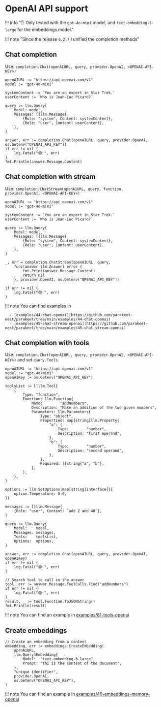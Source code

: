 <!-- TOPIC:
Experimental OpenAI API support
-->
# OpenAI API support

!!! info "✋ Only tested with the `gpt-4o-mini` model, and `text-embedding-3-large` for the embeddings model."

!!! note "Since the release `0.2.7` I unified the completion methods"

## Chat completion

Use: `completion.Chat(openAIURL, query, provider.OpenAI, <OPENAI-API-KEY>)`

```golang
openAIURL := "https://api.openai.com/v1"
model := "gpt-4o-mini"

systemContent := `You are an expert in Star Trek.`
userContent := `Who is Jean-Luc Picard?`

query := llm.Query{
	Model: model,
	Messages: []llm.Message{
		{Role: "system", Content: systemContent},
		{Role: "user", Content: userContent},
	},
}

answer, err := completion.Chat(openAIURL, query, provider.OpenAI, os.Getenv("OPENAI_API_KEY"))
if err != nil {
	log.Fatal("😡:", err)
}
fmt.Println(answer.Message.Content)
```

## Chat completion with stream

Use: `completion.ChatStream(openAIURL, query, function, provider.OpenAI, <OPENAI-API-KEY>)`


```golang
openAIURL := "https://api.openai.com/v1"
model := "gpt-4o-mini"

systemContent := `You are an expert in Star Trek.`
userContent := `Who is Jean-Luc Picard?`

query := llm.Query{
	Model: model,
	Messages: []llm.Message{
		{Role: "system", Content: systemContent},
		{Role: "user", Content: userContent},
	},
}

_, err = completion.ChatStream(openAIURL, query,
	func(answer llm.Answer) error {
		fmt.Print(answer.Message.Content)
		return nil
	}, provider.OpenAI, os.Getenv("OPENAI_API_KEY"))

if err != nil {
	log.Fatal("😡:", err)
}
```

!!! note
	You can find examples in 
	
	  - [examples/44-chat-openai](https://github.com/parakeet-nest/parakeet/tree/main/examples/44-chat-openai)
	  - [examples/45-chat-stream-openai](https://github.com/parakeet-nest/parakeet/tree/main/examples/45-chat-stream-openai)

## Chat completion with tools

Use: `completion.Chat(openAIURL, query, provider.OpenAI, <OPENAI-API-KEY>)` and set `query.Tools`.

```golang
openAIURL := "https://api.openai.com/v1"
model := "gpt-4o-mini"
openAIKey := os.Getenv("OPENAI_API_KEY")

toolsList := []llm.Tool{
	{
		Type: "function",
		Function: llm.Function{
			Name:        "addNumbers",
			Description: "Make an addition of the two given numbers",
			Parameters: llm.Parameters{
				Type: "object",
				Properties: map[string]llm.Property{
					"a": {
						Type:        "number",
						Description: "first operand",
					},
					"b": {
						Type:        "number",
						Description: "second operand",
					},
				},
				Required: []string{"a", "b"},
			},
		},
	},
}

options := llm.SetOptions(map[string]interface{}{
	option.Temperature: 0.0,
})

messages := []llm.Message{
	{Role: "user", Content: `add 2 and 40`},
}

query := llm.Query{
	Model:    model,
	Messages: messages,
	Tools:    toolsList,
	Options:  options,
}

answer, err := completion.Chat(openAIURL, query, provider.OpenAI, openAIKey)
if err != nil {
	log.Fatal("😡:", err)
}

// Search tool to call in the answer
tool, err := answer.Message.ToolCalls.Find("addNumbers")
if err != nil {
	log.Fatal("😡:", err)
}
result, _ := tool.Function.ToJSONString()
fmt.Println(result)
```

!!! note
	You can find an example in [examples/81-tools-openai](https://github.com/parakeet-nest/parakeet/tree/main/examples/81-tools-openai)


## Create embeddings

```golang
// Create an embedding from a content
embedding, err := embeddings.CreateEmbedding(
	openAIURL,
	llm.Query4Embedding{
		Model:  "text-embedding-3-large",
		Prompt: "thi is the content of the document",				
	},
	"unique identifier",
	provider.OpenAI,
	os.Getenv("OPENAI_API_KEY"),
)
```

!!! note
	You can find an example in [examples/49-embeddings-memory-openai](https://github.com/parakeet-nest/parakeet/tree/main/examples/49-embeddings-memory-openai)
